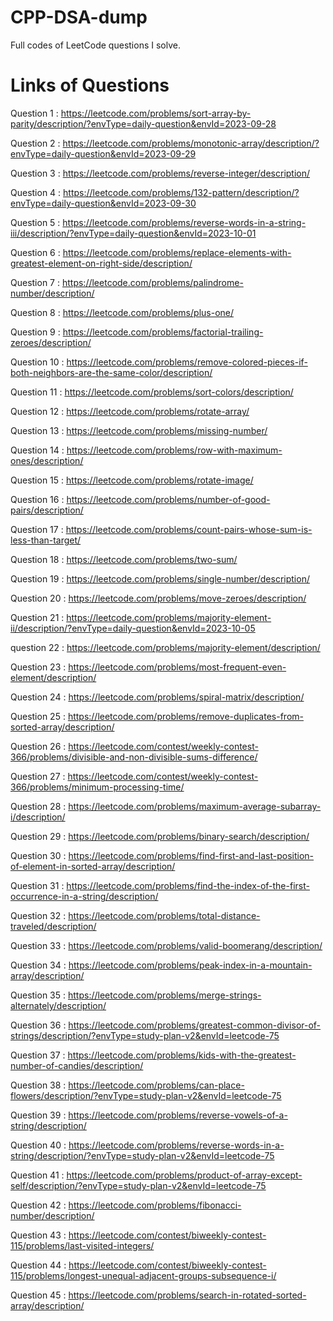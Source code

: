# CPP-DSA-dump
Full codes of LeetCode questions I solve.

# Links of Questions

Question 1 : https://leetcode.com/problems/sort-array-by-parity/description/?envType=daily-question&envId=2023-09-28

Question 2 : https://leetcode.com/problems/monotonic-array/description/?envType=daily-question&envId=2023-09-29

Question 3 : https://leetcode.com/problems/reverse-integer/description/

Question 4 : https://leetcode.com/problems/132-pattern/description/?envType=daily-question&envId=2023-09-30

Question 5 : https://leetcode.com/problems/reverse-words-in-a-string-iii/description/?envType=daily-question&envId=2023-10-01

Question 6 : https://leetcode.com/problems/replace-elements-with-greatest-element-on-right-side/description/

Question 7 : https://leetcode.com/problems/palindrome-number/description/

Question 8 : https://leetcode.com/problems/plus-one/

Question 9 : https://leetcode.com/problems/factorial-trailing-zeroes/description/

Question 10 : https://leetcode.com/problems/remove-colored-pieces-if-both-neighbors-are-the-same-color/description/

Question 11 : https://leetcode.com/problems/sort-colors/description/

Question 12 : https://leetcode.com/problems/rotate-array/

Question 13 : https://leetcode.com/problems/missing-number/

Question 14 : https://leetcode.com/problems/row-with-maximum-ones/description/

Question 15 : https://leetcode.com/problems/rotate-image/

Question 16 : https://leetcode.com/problems/number-of-good-pairs/description/

Question 17 : https://leetcode.com/problems/count-pairs-whose-sum-is-less-than-target/

Question 18 : https://leetcode.com/problems/two-sum/

Question 19 : https://leetcode.com/problems/single-number/description/

Question 20 : https://leetcode.com/problems/move-zeroes/description/

Question 21 : https://leetcode.com/problems/majority-element-ii/description/?envType=daily-question&envId=2023-10-05

question 22 : https://leetcode.com/problems/majority-element/description/

Question 23 : https://leetcode.com/problems/most-frequent-even-element/description/

Question 24 : https://leetcode.com/problems/spiral-matrix/description/

Question 25 : https://leetcode.com/problems/remove-duplicates-from-sorted-array/description/

Question 26 : https://leetcode.com/contest/weekly-contest-366/problems/divisible-and-non-divisible-sums-difference/

Question 27 : https://leetcode.com/contest/weekly-contest-366/problems/minimum-processing-time/

Question 28 : https://leetcode.com/problems/maximum-average-subarray-i/description/

Question 29 : https://leetcode.com/problems/binary-search/description/

Question 30 : https://leetcode.com/problems/find-first-and-last-position-of-element-in-sorted-array/description/

Question 31 : https://leetcode.com/problems/find-the-index-of-the-first-occurrence-in-a-string/description/

Question 32 : https://leetcode.com/problems/total-distance-traveled/description/

Question 33 : https://leetcode.com/problems/valid-boomerang/description/

Question 34 : https://leetcode.com/problems/peak-index-in-a-mountain-array/description/

Question 35 : https://leetcode.com/problems/merge-strings-alternately/description/

Question 36 : https://leetcode.com/problems/greatest-common-divisor-of-strings/description/?envType=study-plan-v2&envId=leetcode-75

Question 37 : https://leetcode.com/problems/kids-with-the-greatest-number-of-candies/description/

Question 38 : https://leetcode.com/problems/can-place-flowers/description/?envType=study-plan-v2&envId=leetcode-75

Question 39 : https://leetcode.com/problems/reverse-vowels-of-a-string/description/

Question 40 : https://leetcode.com/problems/reverse-words-in-a-string/description/?envType=study-plan-v2&envId=leetcode-75

Question 41 : https://leetcode.com/problems/product-of-array-except-self/description/?envType=study-plan-v2&envId=leetcode-75

Question 42 : https://leetcode.com/problems/fibonacci-number/description/

Question 43 : https://leetcode.com/contest/biweekly-contest-115/problems/last-visited-integers/

Question 44 : https://leetcode.com/contest/biweekly-contest-115/problems/longest-unequal-adjacent-groups-subsequence-i/

Question 45 : https://leetcode.com/problems/search-in-rotated-sorted-array/description/
